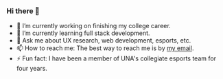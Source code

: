 ### Hi there 👋


- 🔭 I’m currently working on finishing my college career.
- 🌱 I’m currently learning full stack development.
- 💬 Ask me about UX research, web development, esports, etc.
- 📫 How to reach me: The best way to reach me is by [my email](mailto:cody.mcdonald0120@gmail.com).
- ⚡ Fun fact: I have been a member of UNA's collegiate esports team for four years.
